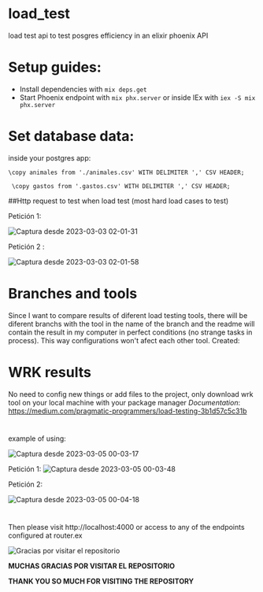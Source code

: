 # load_test
load test api to test posgres efficiency in an elixir phoenix API 


# Setup guides:

  * Install dependencies with `mix deps.get`
  * Start Phoenix endpoint with `mix phx.server` or inside IEx with `iex -S mix phx.server`

# Set database data:

inside your postgres app:

 ```
 \copy animales from './animales.csv' WITH DELIMITER ',' CSV HEADER;
 
  \copy gastos from '.gastos.csv' WITH DELIMITER ',' CSV HEADER;
 
 ```
 
 
 ##Http request to test when load test (most hard load cases to test)
 
 Petición 1:
 
 
 ![Captura desde 2023-03-03 02-01-31](https://user-images.githubusercontent.com/72921055/222605329-2f3fd362-843e-4181-aba2-7eb1eab809aa.png)

Petición 2 :


![Captura desde 2023-03-03 02-01-58](https://user-images.githubusercontent.com/72921055/222605374-f41ab447-4016-48f7-a9cb-974627cd226e.png)

# Branches and tools
Since I want to compare results of diferent load testing tools, there will be diferent branchs with the tool in the name of the branch and the readme 
will contain the result in my computer in perfect conditions (no strange tasks in process). This way configurations won't afect each other tool.
 Created:
  
#  WRK results
No need to config new things or add files to the project, only download wrk tool on your local machine with your package manager
*Documentation*:
https://medium.com/pragmatic-programmers/load-testing-3b1d57c5c31b


#

example of using:

![Captura desde 2023-03-05 00-03-17](https://user-images.githubusercontent.com/72921055/222932619-90b917ee-e09d-405b-acf0-787fc4286d79.png)


Petición 1:
![Captura desde 2023-03-05 00-03-48](https://user-images.githubusercontent.com/72921055/222932666-f07ae807-63ef-42a5-9f78-e22dd458af86.png)


Petición 2:

![Captura desde 2023-03-05 00-04-18](https://user-images.githubusercontent.com/72921055/222932668-35d007e2-ece6-4d6e-adff-74182c0a180a.png)


#

Then please visit http://localhost:4000 or access to any of the endpoints configured at router.ex



![Gracias por visitar el repositorio](https://geekytheory.com/content/images/2014/05/Cat-Illustrations-024.jpg)


**MUCHAS GRACIAS POR VISITAR EL REPOSITORIO**

**THANK YOU SO MUCH FOR VISITING THE REPOSITORY**
